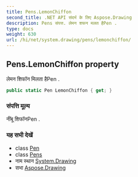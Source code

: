 ```yaml
---
title: Pens.LemonChiffon
second_title: .NET API संदर्भ के लिए Aspose.Drawing
description: Pens संपत्त. लेमन शफन मलत हैPen .
type: docs
weight: 630
url: /hi/net/system.drawing/pens/lemonchiffon/
---
```

## Pens.LemonChiffon property

लेमन शिफॉन मिलता हैPen .

```csharp
public static Pen LemonChiffon { get; }
```

### संपत्ति मूल्य

नींबू शिफॉनPen .

### यह सभी देखें

* class [Pen](../../pen/)
* class [Pens](../)
* नाम स्थान [System.Drawing](../../pens/)
* सभा [Aspose.Drawing](../../../)


